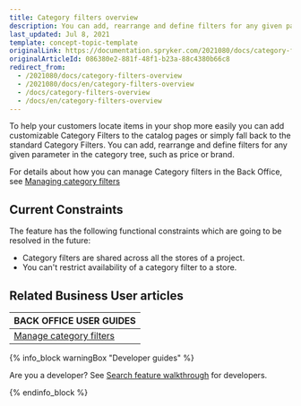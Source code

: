 ```yaml
---
title: Category filters overview
description: You can add, rearrange and define filters for any given parameter in the category tree, such as price or brand.
last_updated: Jul 8, 2021
template: concept-topic-template
originalLink: https://documentation.spryker.com/2021080/docs/category-filters-overview
originalArticleId: 086380e2-881f-48f1-b23a-88c4380b66c8
redirect_from:
  - /2021080/docs/category-filters-overview
  - /2021080/docs/en/category-filters-overview
  - /docs/category-filters-overview
  - /docs/en/category-filters-overview
---
```


To help your customers locate items in your shop more easily you can add customizable Category Filters to the catalog pages or simply fall back to the standard Category Filters. You can add, rearrange and define filters for any given parameter in the category tree, such as price or brand.

For details about how you can manage Category filters in the Back Office, see [Managing category filters](/docs/scos/user/back-office-user-guides/{{page.version}}/merchandising/search-and-filters/managing-category-filters.html)

## Current Constraints

The feature has the following functional constraints which are going to be resolved in the future:

* Category filters are shared across all the stores of a project.
* You can't restrict availability of a category filter to a store.

## Related Business User articles

|BACK OFFICE USER GUIDES|
|---|
| [Manage category filters](/docs/scos/user/back-office-user-guides/{{page.version}}/merchandising/search-and-filters/managing-category-filters.html)  |

{% info_block warningBox "Developer guides" %}

Are you a developer? See [Search feature walkthrough](/docs/scos/dev/feature-walkthroughs/{{page.version}}/search-feature-walkthrough.html) for developers.

{% endinfo_block %}
